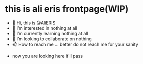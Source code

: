 # this is ali eris frontpage(WIP)

* 👋 Hi, this is @AliERIS
* 👀 I’m interested in nothing at all
* 🌱 I’m currently learning nothing at all
* 💞️ I’m looking to collaborate on nothing
* 📫 How to reach me ... better do not reach me for your sanity

- now you are looking here it'll pass

<!---
AliERIS/AliERIS is a ✨ special ✨ repository because its `README.md` (this file) appears on your GitHub profile.
You can click the Preview link to take a look at your changes.
--->

